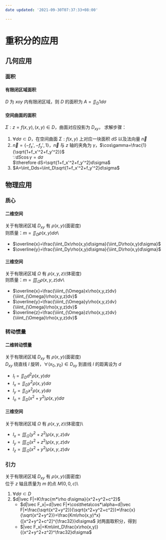```yaml
---
date updated: '2021-09-30T07:37:33+08:00'

---
```


# 重积分的应用

## 几何应用

### 面积

#### 有限闭区域面积

$D$ 为 $xoy$ 内有限闭区域，则 $D$ 的面积为 $A=\iint_D1d\sigma$

#### 空间曲面的面积

$\Sigma:z=f(x,y),(x,y)\in D$，曲面对应投影为 $D_{xy}$，
求解步骤：

1. $\forall d\sigma\subset D$，在空间曲面 $\Sigma:f(x,y)$ 上对应一块面积 $dS$ 以及法向量 $\vec n$
2. $\vec n=\{-f_x',-f_y',1\}$，$\vec n$ 与 $z$ 轴的夹角为 $\gamma$，$\cos\gamma=\frac{1}{\sqrt{1+f_x'^2+f_y'^2}}$\
   $\because dS\cos\gamma=d\sigma$\
   $\therefore dS=\sqrt{1+f_x'^2+f_y'^2}d\sigma$
3. $A=\iint_Dds=\iint_D\sqrt{1+f_x'^2+f_y'^2}d\sigma$

## 物理应用

### 质心

#### 二维空间

关于有限闭区域 $D_{xy}$ 有 $\rho(x,y)$(面密度)\
则质量：$m=\iint_D\rho(x,y)d\sigma$\

- $\overline{x}=\frac{\iint_Dx\rho(x,y)d\sigma}{\iint_D\rho(x,y)d\sigma}$
- $\overline{y}=\frac{\iint_Dy\rho(x,y)d\sigma}{\iint_D\rho(x,y)d\sigma}$

#### 三维空间

关于有限闭区域 $\Omega$ 有 $\rho(x,y,z)$(体密度)\
则质量：$m=\iiint_{\Omega}\rho(x,y,z)dv$\

- $\overline{x}=\frac{\iiint_{\Omega}x\rho(x,y,z)dv}{\iiint_{\Omega}\rho(x,y,z)dv}$
- $\overline{y}=\frac{\iiint_{\Omega}y\rho(x,y,z)dv}{\iiint_{\Omega}\rho(x,y,z)dv}$
- $\overline{z}=\frac{\iiint_{\Omega}z\rho(x,y,z)dv}{\iiint_{\Omega}\rho(x,y,z)dv}$

### 转动惯量

#### 二维转动惯量
关于有限闭区域 $D_{xy}$ 有 $\rho(x,y)$(面密度)\
$D_{xy}$ 绕直线 $l$ 旋转，$\forall(x_0,y_0)\in D_{xy}$ 到直线 $l$ 的距离设为 $d$

+ $I_l=\iint_Dd^2\rho(x,y)d\sigma$
+ $I_x=\iint_Dy^2\rho(x,y)d\sigma$
+ $I_y=\iint_Dx^2\rho(x,y)d\sigma$
+ $I_o=\iint_D(x^2+y^2)\rho(x,y)d\sigma$


#### 三维空间
关于有限闭区域 $\Omega$ 有 $\rho(x,y,z)$(体密度)\
+ $I_x=\iiint_{\Omega}(y^2+z^2)\rho(x,y,z)dv$
+ $I_y=\iiint_{\Omega}(x^2+z^2)\rho(x,y,z)dv$
+ $I_z=\iiint_{\Omega}(x^2+y^2)\rho(x,y,z)dv$

### 引力

关于有限闭区域 $D_{xy}$ 有 $\rho(x,y)$(面密度)\
位于 $z$ 轴且质量为 $m$ 的点 $M(0,0,c)$\
1. $\forall d\sigma\subset D$
2. $d|\vec F|=K\frac{m*\rho d\sigma}{x^2+y^2+c^2}$
	+ $d|\vec F_x|=d|\vec F|*\cos\theta\cos*\alpha=d|\vec F|*\frac{\sqrt{x^2+y^2}}{\sqrt{x^2+y^2+c^2}}*\frac{x}{\sqrt{x^2+y^2}}=\frac{Km\rho(x,y)*x}{[x^2+y^2+c^2]^{\frac32}}d\sigma$ 对两面取积分，得到  
	+ $|vec F_x|=Km\iint_D\frac{x\rho(x,y)}{(x^2+y^2+z^2)^\frac32}d\sigma$
